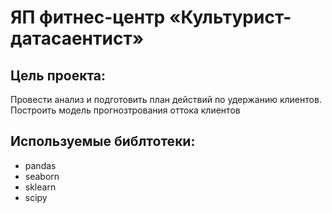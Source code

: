 # ЯП фитнес-центр «Культурист-датасаентист»
## Цель проекта:

Провести анализ и подготовить план действий по удержанию клиентов. Построить модель прогнозтрования оттока клиентов

## Используемые библтотеки:

- pandas
- seaborn 
- sklearn
- scipy


